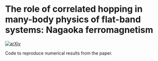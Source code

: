 # The role of correlated hopping in many-body physics of flat-band systems: Nagaoka ferromagnetism

[![arXiv](https://img.shields.io/badge/-arXiv-Blue)](https://arxiv.org/abs/2202.12757)

Code to reproduce numerical results from the paper.
